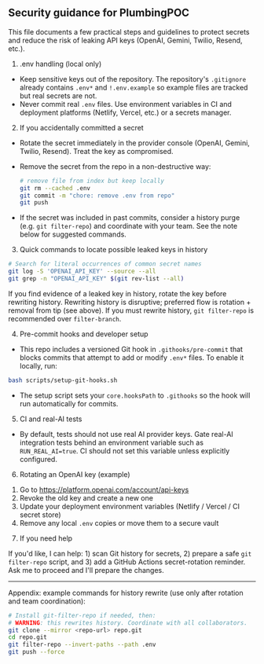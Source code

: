 ## Security guidance for PlumbingPOC

This file documents a few practical steps and guidelines to protect secrets and reduce the risk of leaking API keys (OpenAI, Gemini, Twilio, Resend, etc.).

1) .env handling (local only)

- Keep sensitive keys out of the repository. The repository's `.gitignore` already contains `.env*` and `!.env.example` so example files are tracked but real secrets are not.
- Never commit real `.env` files. Use environment variables in CI and deployment platforms (Netlify, Vercel, etc.) or a secrets manager.

2) If you accidentally committed a secret

- Rotate the secret immediately in the provider console (OpenAI, Gemini, Twilio, Resend). Treat the key as compromised.
- Remove the secret from the repo in a non-destructive way:

  ```bash
  # remove file from index but keep locally
  git rm --cached .env
  git commit -m "chore: remove .env from repo"
  git push
  ```

- If the secret was included in past commits, consider a history purge (e.g. `git filter-repo`) and coordinate with your team. See the note below for suggested commands.

3) Quick commands to locate possible leaked keys in history

```bash
# Search for literal occurrences of common secret names
git log -S 'OPENAI_API_KEY' --source --all
git grep -n "OPENAI_API_KEY" $(git rev-list --all)
```

If you find evidence of a leaked key in history, rotate the key before rewriting history. Rewriting history is disruptive; preferred flow is rotation + removal from tip (see above). If you must rewrite history, `git filter-repo` is recommended over `filter-branch`.

4) Pre-commit hooks and developer setup

- This repo includes a versioned Git hook in `.githooks/pre-commit` that blocks commits that attempt to add or modify `.env*` files. To enable it locally, run:

```bash
bash scripts/setup-git-hooks.sh
```

- The setup script sets your `core.hooksPath` to `.githooks` so the hook will run automatically for commits.

5) CI and real-AI tests

- By default, tests should not use real AI provider keys. Gate real-AI integration tests behind an environment variable such as `RUN_REAL_AI=true`. CI should not set this variable unless explicitly configured.

6) Rotating an OpenAI key (example)

1. Go to https://platform.openai.com/account/api-keys
2. Revoke the old key and create a new one
3. Update your deployment environment variables (Netlify / Vercel / CI secret store)
4. Remove any local `.env` copies or move them to a secure vault

7) If you need help

If you'd like, I can help: 1) scan Git history for secrets, 2) prepare a safe `git filter-repo` script, and 3) add a GitHub Actions secret-rotation reminder. Ask me to proceed and I'll prepare the changes.

---

Appendix: example commands for history rewrite (use only after rotation and team coordination):

```bash
# Install git-filter-repo if needed, then:
# WARNING: this rewrites history. Coordinate with all collaborators.
git clone --mirror <repo-url> repo.git
cd repo.git
git filter-repo --invert-paths --path .env
git push --force
```
